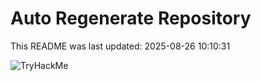 # Auto Regenerate Repository

This README was last updated: 2025-08-26 10:10:31

 ![TryHackMe](https://tryhackme.com/badge/533634)